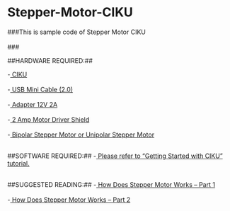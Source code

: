 # Stepper-Motor-CIKU
###This is sample code of Stepper Motor CIKU<br/><br/>###

##HARDWARE REQUIRED:##

-<a href="http://www.cytron.com.my/p-ciku?search=ciku&sort=relevance&order=DESC" target="_blank"> CIKU </a><br/><br/> 
-<a href="http://www.cytron.com.my/p-wr-usb-m?search=usb%20mini%20cable&sort=relevance&order=DESC" target="_blank"> USB Mini Cable (2.0) </a><br/><br/>
-<a href="http://www.cytron.com.my/p-ad-12-2?search=Adapter%2012V%202A&sort=relevance&order=DESC" target="_blank"> Adapter 12V 2A </a><br/><br/>
-<a href="http://www.cytron.com.my/p-shield-2amotor?search=2%20Amp%20Motor%20Driver%20Shield&sort=relevance&order=DESC" target="_blank"> 2 Amp Motor Driver Shield </a><br/><br/> 
-<a href="http://www.cytron.com.my/p-mo-step-35by48l?search=stepper%20motor&sort=relevance&order=DESC" target="_blank">  Bipolar Stepper Motor or Unipolar Stepper Motor </a><br/><br/>

##SOFTWARE REQUIRED:##
-<a href="http://tutorial.cytron.com.my/2014/08/07/getting-started-with-ciku/" target="_blank"> Please refer to “Getting Started with CIKU” tutorial. </a><br/><br/> 

##SUGGESTED READING:##
-<a href="http://tutorial.cytron.com.my/2012/03/10/how-does-stepper-motor-works-part-1/" target="_blank"> How Does Stepper Motor Works – Part 1 </a><br/><br/> 
-<a href="http://tutorial.cytron.com.my/2012/05/13/how-does-stepper-motor-works-part-2/" target="_blank"> How Does Stepper Motor Works – Part 2 </a><br/><br/> 
